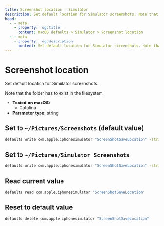 ```yaml
---
title: Screenshot location | Simulator
description: Set default location for Simulator screenshots. Note that the folder has to exist in the filesystem.
head:
  - - meta
    - property: 'og:title'
      content: macOS defaults > Simulator > Screenshot location
  - - meta
    - property: 'og:description'
      content: Set default location for Simulator screenshots. Note that the folder has to exist in the filesystem.
---
```


# Screenshot location

Set default location for Simulator screenshots.

Note that the folder has to exist in the filesystem.

<!-- break lists -->

- **Tested on macOS**:
  - Catalina
- **Parameter type**: string

## Set to `~/Pictures/Screenshots` (default value)

```bash
defaults write com.apple.iphonesimulator "ScreenShotSaveLocation" -string "~/Pictures/Screenshots"
```

## Set to `~/Pictures/Simulator Screenshots`

```bash
defaults write com.apple.iphonesimulator "ScreenShotSaveLocation" -string "~/Pictures/Simulator Screenshots"
```

## Read current value

```bash
defaults read com.apple.iphonesimulator "ScreenShotSaveLocation"
```

## Reset to default value

```bash
defaults delete com.apple.iphonesimulator "ScreenShotSaveLocation"
```
